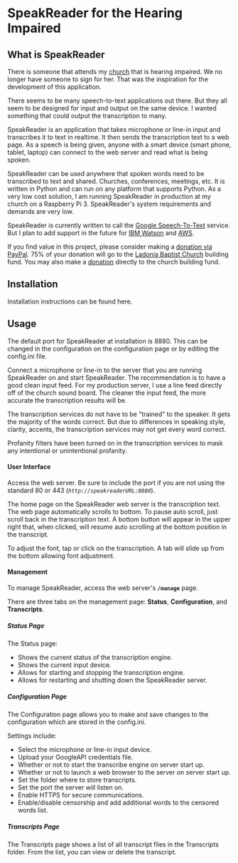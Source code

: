 # SpeakReader for the Hearing Impaired

## What is SpeakReader
There is someone that attends my [church](https://www.ladoniabaptist.org) that is hearing impaired. We no longer have someone to sign for her. That was the inspiration for the development of this application.

There seems to be many speech-to-text applications out there. But they all seem to be designed for input and output on the same device. I wanted something that could output the transcription to many.

SpeakReader is an application that takes microphone or line-in input and transcribes it to text in realtime. It then sends the transcription text to a web page. As a speech is being given, anyone with a smart device (smart phone, tablet, laptop) can connect to the web server and read what is being spoken.
 
SpeakReader can be used anywhere that spoken words need to be transcribed to text and shared. Churches, conferences, meetings, etc.
It is written in Python and can run on any platform that supports Python. As a very low cost solution, I am running SpeakReader in production at my church on a Raspberry Pi 3. SpeakReader's system requirements and demands are very low.

SpeakReader is currently written to call the [Google Speech-To-Text](https://cloud.google.com/speech-to-text/) service. But I plan to add support in the future for [IBM Watson](https://www.ibm.com/watson/services/speech-to-text/) and [AWS](https://aws.amazon.com/transcribe/).

If you find value in this project, please consider making a [donation via PayPal](https://paypal.me/jerryleenance). 75% of your donation will go to the [Ladonia Baptist Church](https://www.ladoniabaptist.org) building fund. 
You may also make a [donation](https://onrealm.org/LadoniaBaptist/Give/EAVLVGBZJN) directly to the church building fund.


## Installation
Installation instructions can be found here.
 

## Usage

The default port for SpeakReader at installation is 8880. This can be changed in the configuration on the configuration page or by editing the config.ini file.

Connect a microphone or line-in to the server that you are running SpeakReader on and start SpeakReader.
The recommendation is to have a good clean input feed. For my production server, I use a line feed directly off of the church sound board. The cleaner the input feed, the more accurate the transcription results will be.

The transcription services do not have to be "trained" to the speaker. It gets the majority of the words correct. But due to differences in speaking style, clarity, accents, the transcription services may not get every word correct.

Profanity filters have been turned on in the transcription services to mask any intentional or unintentional profanity. 


#### User Interface
Access the web server. Be sure to include the port if you are not using the standard 80 or 443 (*`http://speakreaderURL:8880`*).

The home page on the SpeakReader web server is the transcription text.
The web page automatically scrolls to bottom. To pause auto scroll, just scroll back in the transcription text. A bottom button will appear in the upper right that, when clicked, will resume auto scrolling at the bottom position in the transcript.

To adjust the font, tap or click on the transcription. A tab will slide up from the bottom allowing font adjustment.

#### Management 
To manage SpeakReader, access the web server's **`/manage`** page.

There are three tabs on the management page: **Status**, **Configuration**, and **Transcripts**.

##### Status Page
The Status page:
* Shows the current status of the transcription engine.
* Shows the current input device.
* Allows for starting and stopping the transcription engine.
* Allows for restarting and shutting down the SpeakReader server.

##### Configuration Page
The Configuration page allows you to make and save changes to the configuration which are stored in the config.ini.

Settings include:
* Select the microphone or line-in input device.
* Upload your GoogleAPI credentials file.
* Whether or not to start the transcribe engine on server start up.
* Whether or not to launch a web browser to the server on server start up.
* Set the folder where to store transcripts.
* Set the port the server will listen on.
* Enable HTTPS for secure communications.
* Enable/disable censorship and add additional words to the censored words list.

##### Transcripts Page
The Transcripts page shows a list of all transcript files in the Transcripts folder. From the list, you can view or delete the transcript.
